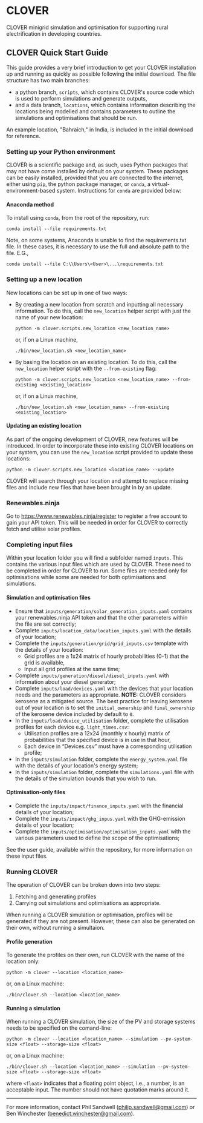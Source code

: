 # CLOVER

CLOVER minigrid simulation and optimisation for supporting rural electrification in developing countries.

## CLOVER Quick Start Guide

This guide provides a very brief introduction to get your CLOVER installation up and running as quickly as possible following the initial download. The file structure has two main branches: 
* a python branch, `scripts`, which contains CLOVER's source code which is used to perform simulations and generate outputs,
* and a data branch, `locations`, which contains informaiton describing the locations being modelled and contains parameters to outline the simulations and optimisations that should be run.

An example location, "Bahraich," in India, is included in the initial download for reference.

### Setting up your Python environment

CLOVER is a scientific package and, as such, uses Python packages that may not have come installed by default on your system. These packages can be easily installed, provided that you are connected to the internet, either using `pip`, the python package manager, or `conda`, a virtual-environment-based system. Instructions for `conda` are provided below:

#### Anaconda method

To install using `conda`, from the root of the repository, run:
```
conda install --file requirements.txt
```
Note, on some systems, Anaconda is unable to find the requirements.txt file. In these cases, it is necessary to use the full and absolute path to the file. E.G.,
```
conda install --file C:\\Users\<User>\...\requirements.txt
```

### Setting up a new location

New locations can be set up in one of two ways:
* By creating a new location from scratch and inputting all necessary information. To do this, call the `new_location` helper script with just the name of your new location:
  ```
  python -m clover.scripts.new_location <new_location_name>
  ```
  or, if on a Linux machine,
  ```
  ./bin/new_location.sh <new_location_name>
  ```
* By basing the location on an existing location. To do this, call the `new_location` helper script with the `--from-existing` flag:
  ```
  python -m clover.scripts.new_location <new_location_name> --from-existing <existing_location>
  ```
  or, if on a Linux machine,
  ```
  ./bin/new_location.sh <new_location_name> --from-existing <existing_location>
  ```
  
#### Updating an existing location

As part of the ongoing development of CLOVER, new features will be introduced. In order to incorporate these into existing CLOVER locations on your system, you can use the `new_location` script provided to update these locations:
```
python -m clover.scripts.new_location <location_name> --update
```
CLOVER will search through your location and attempt to replace missing files and include new files that have been brought in by an update.

### Renewables.ninja

Go to https://www.renewables.ninja/register to register a free account to gain your API token. This will be needed in order for CLOVER to correctly fetch and utilise solar profiles.

### Completing input files

Within your location folder you will find a subfolder named `inputs`. This contains the various input files which are used by CLOVER. These need to be completed in order for CLOVER to run. Some files are needed only for optimisations while some are needed for both optimisations and simulations.

#### Simulation and optimisation files

* Ensure that `inputs/generation/solar_generation_inputs.yaml` contains your renewables.ninja API token and that the other parameters within the file are set correctly;
* Complete `inputs/location_data/location_inputs.yaml` with the details of your location;
* Complete the `inputs/generation/grid/grid_inputs.csv` template with the details of your location:
  * Grid profiles are a 1x24 matrix of hourly probabilities (0-1) that the grid is available,
  * Input all grid profiles at the same time;
* Complete `inputs/generation/diesel/diesel_inputs.yaml` with information about your diesel generator;
* Complete `inputs/load/devices.yaml`	with the devices that your location needs and the parameters as appropriate. **NOTE:** CLOVER considers kerosene as a mitigated source. The best practice for leaving kerosene out of your location is to set the `initial_ownership` and `final_ownership` of the kerosene device included by default to `0`.
* In the `inputs/load/device_utilisation` folder, complete the utilisation profiles for each device e.g. `light_times.csv`:
  * Utilisation profiles are a 12x24 (monthly x hourly) matrix of probabilities that the specified device is in use in that hour,
  * Each device in  “Devices.csv” must have a corresponding utilisation profile;
* In the `inputs/simulation` folder, complete the `energy_system.yaml` file with the details of your location's energy system;
* In the `inputs/simulation` folder, complete the `simulations.yaml` file with the details of the simulation bounds that you wish to run.

#### Optimisation-only files

* Complete the `inputs/impact/finance_inputs.yaml` with the financial details of your location;
* Complete the `inputs/impact/ghg_inpus.yaml` with the GHG-emission details of your location;
* Complete the `inputs/optimisation/optimisation_inputs.yaml` with the various parameters used to define the scope of the optimisations;

See the user guide, available within the repository, for more information on these input files.

### Running CLOVER

The operation of CLOVER can be broken down into two steps:
1. Fetching and generating profiles
2. Carrying out simulations and optimisations as appropriate.

When running a CLOVER simulation or optimisation, profiles will be generated if they are not present. However, these can also be generated on their own, without running a simultaion.

#### Profile generation

To generate the profiles on their own, run CLOVER with the name of the location only:
```
python -m clover --location <location_name>
```
or, on a Linux machine:
```
./bin/clover.sh --location <location_name>
```

#### Running a simulation

When running a CLOVER simulation, the size of the PV and storage systems needs to be specified on the comand-line:
```
python -m clover --location <location_name> --simulation --pv-system-size <float> --storage-size <float>
```
or, on a Linux machine:
```
./bin/clover.sh --location <location_name> --simulation --pv-system-size <float> --storage-size <float>
```
where `<float>` indicates that a floating point object, i.e., a number, is an acceptable input. The number should not have quotation marks around it.

***

For more information, contact Phil Sandwell (philip.sandwell@gmail.com) or Ben Winchester (benedict.winchester@gmail.com).
